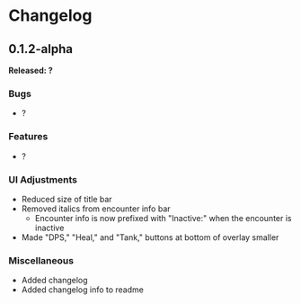 # Changelog

## 0.1.2-alpha

**Released: ?**

### Bugs
- ?

### Features
- ?

### UI Adjustments
- Reduced size of title bar
- Removed italics from encounter info bar
    - Encounter info is now prefixed with "Inactive:" when the encounter is inactive
- Made "DPS," "Heal," and "Tank," buttons at bottom of overlay smaller

### Miscellaneous
- Added changelog
- Added changelog info to readme
